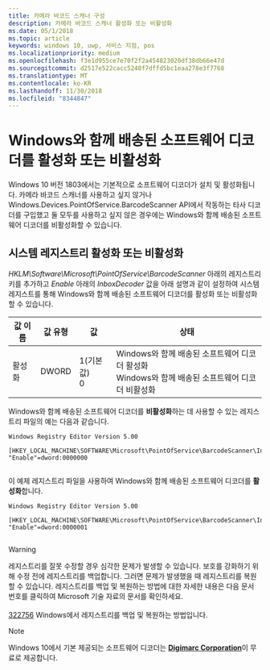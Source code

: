 ```yaml
---
title: 카메라 바코드 스캐너 구성
description: 카메라 바코드 스캐너 활성화 또는 비활성화
ms.date: 05/1/2018
ms.topic: article
keywords: windows 10, uwp, 서비스 지점, pos
ms.localizationpriority: medium
ms.openlocfilehash: f3e1d955ce7e70f2f2a454823020df38db66e47d
ms.sourcegitcommit: d2517e522cacc5240f7dffd5bc1eaa278e3f7768
ms.translationtype: MT
ms.contentlocale: ko-KR
ms.lasthandoff: 11/30/2018
ms.locfileid: "8344847"
---
```

# <a name="enable-or-disable-the-software-decoder-that-ships-with-windows"></a>Windows와 함께 배송된 소프트웨어 디코더를 활성화 또는 비활성화
Windows 10 버전 1803에서는 기본적으로 소프트웨어 디코더가 설치 및 활성화됩니다.  카메라 바코드 스캐너를 사용하고 싶지 않거나 Windows.Devices.PointOfService.BarcodeScanner API에서 작동하는 타사 디코더를 구입했고 둘 모두를 사용하고 싶지 않은 경우에는 Windows와 함께 배송된 소프트웨어 디코더를 비활성화할 수 있습니다.

## <a name="enable-or-disable-using-the-system-registry"></a>시스템 레지스트리 활성화 또는 비활성화
*HKLM\Software\Microsoft\PointOfService\BarcodeScanner* 아래의 레지스트리 키를 추가하고 *Enable* 아래의 *InboxDecoder* 값을 아래 설명과 같이 설정하여 시스템 레지스트를 통해 Windows와 함께 배송된 소프트웨어 디코더를 활성화 또는 비활성화할 수 있습니다.

| 값 이름  | 값 유형 | 값 | 상태 |
| ----------- | --------- | -------|--------|
| 활성화      | DWORD     | 1(기본값)<br/>0 |  Windows와 함께 배송된 소프트웨어 디코더 활성화 <br/> Windows와 함께 배송된 소프트웨어 디코더 비활성화 |


Windows와 함께 배송된 소프트웨어 디코더를 **비활성화**하는 데 사용할 수 있는 레지스트리 파일의 예는 다음과 같습니다.

```
Windows Registry Editor Version 5.00

[HKEY_LOCAL_MACHINE\SOFTWARE\Microsoft\PointOfService\BarcodeScanner\InboxDecoder]
"Enable"=dword:0000000


```  
    
이 예제 레지스트리 파일을 사용하여 Windows와 함께 배송된 소프트웨어 디코더를 **활성화**합니다.

```
Windows Registry Editor Version 5.00

[HKEY_LOCAL_MACHINE\SOFTWARE\Microsoft\PointOfService\BarcodeScanner\InboxDecoder]
"Enable"=dword:0000001


```  

> [!Warning] 
> 레지스트리를 잘못 수정할 경우 심각한 문제가 발생할 수 있습니다.  보호를 강화하기 위해 수정 전에 레지스트리를 백업합니다.  그러면 문제가 발생했을 때 레지스트리를 복원할 수 있습니다.  레지스트리를 백업 및 복원하는 방법에 대한 자세한 내용은 다음 문서 번호를 클릭하여 Microsoft 기술 자료의 문서를 확인하세요. <br/><br/> [322756](http://support.microsoft.com/kb/322756) Windows에서 레지스트리를 백업 및 복원하는 방법입니다.

> [!NOTE]
> Windows 10에서 기본 제공되는 소프트웨어 디코더는  [**Digimarc Corporation**](https://www.digimarc.com/)이 무료로 제공합니다.
